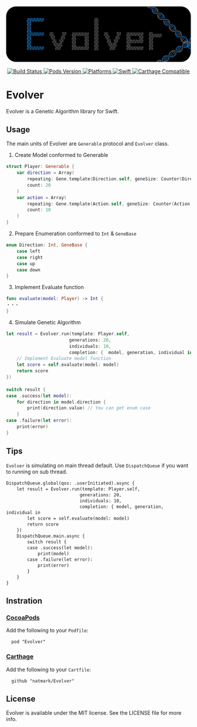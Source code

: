 ![Evolver-Header](https://github.com/natmark/Evolver/blob/master/Resources/Evolver-header.png?raw=true)

<p align="center">
    <a href="https://travis-ci.org/natmark/Evolver">
        <img src="https://travis-ci.org/natmark/Evolver.svg?branch=master"
             alt="Build Status">
    </a>
    <a href="https://cocoapods.org/pods/Evolver">
        <img src="https://img.shields.io/cocoapods/v/Evolver.svg?style=flat"
             alt="Pods Version">
    </a>
    <a href="https://github.com/natmark/Evolver/">
        <img src="https://img.shields.io/cocoapods/p/ProcessingKit.svg?style=flat"
             alt="Platforms">
    </a>
    <a href="https://github.com/apple/swift">
        <img alt="Swift" src="https://img.shields.io/badge/swift-4.0-orange.svg">
    </a>
    <a href="https://github.com/Carthage/Carthage">
        <img src="https://img.shields.io/badge/Carthage-compatible-brightgreen.svg?style=flat"
             alt="Carthage Compatible">
    </a>
</p>

# Evolver
Evolver is a Genetic Algorithm library for Swift.

## Usage
The main units of Evolver are `Generable` protocol and `Evolver` class.

1. Create Model conformed to Generable
```Swift
struct Player: Generable {
    var direction = Array(
        repeating: Gene.template(Direction.self, geneSize: Counter(Direction.self).count),
        count: 20
    )
    var action = Array(
        repeating: Gene.template(Action.self, geneSize: Counter(Action.self).count),
        count: 10
    )
}
```
2. Prepare Enumeration conformed to `Int` & `GeneBase`
```Swift
enum Direction: Int, GeneBase {
    case left
    case right
    case up
    case down
}
```
3. Implement Evaluate function
```Swift
func evaluate(model: Player) -> Int {
・・・
}
```
4. Simulate Genetic Algorithm
```Swift
let result = Evolver.run(template: Player.self,
                        generations: 20,
                        individuals: 10,
                        completion: {  model, generation, individual in
    // Implement Evaluate model function    
    let score = self.evaluate(model: model)
    return score
})

switch result {
case .success(let model):
    for direction in model.direction {
        print(direction.value) // You can get enum case
    }
case .failure(let error):
    print(error)
}
```

## Tips
`Evolver` is simulating on main thread default.
Use `DispatchQueue` if you want to running on sub thread.

```
DispatchQueue.global(qos: .userInitiated).async {
    let result = Evolver.run(template: Player.self,
                            generations: 20,
                            individuals: 10,
                            completion: { model, generation, individual in
        let score = self.evaluate(model: model)
        return score
    })
    DispatchQueue.main.async {
        switch result {
        case .success(let model):
            print(model)
        case .failure(let error):
            print(error)
        }
    }
}
```

## Instration

### [CocoaPods](http://cocoadocs.org/docsets/Evolver/)
Add the following to your `Podfile`:
```
  pod "Evolver"
```

### [Carthage](https://github.com/Carthage/Carthage)
Add the following to your `Cartfile`:
```
  github "natmark/Evolver"
```

## License
Evolver is available under the MIT license. See the LICENSE file for more info.
